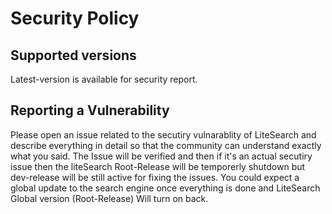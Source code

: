 # Security Policy

## Supported versions
Latest-version is available for security report.

## Reporting a Vulnerability

Please open an issue related to the secutiry vulnarablity of LiteSearch and describe everything in detail so that the community can understand exactly what you said. The Issue will be verified and then if it's an actual secutiry issue then the liteSearch Root-Release will be temporerly shutdown but dev-release will be still active for fixing the issues.
You could expect a global update to the search engine once everything is done and LiteSearch Global version (Root-Release) Will turn on back.
